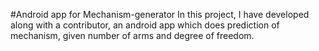 #Android app for Mechanism-generator
In this project, I have developed along with a contributor, an android app which does prediction of mechanism, given number of arms and degree of freedom.

